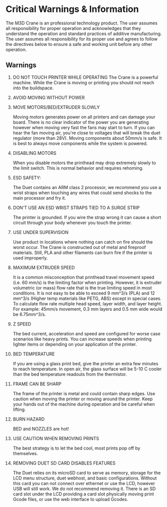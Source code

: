 # Critical Warnings & Information

The M3D Crane is an professional technology product. The user assumes all responsibility for proper operation and acknowledges that they understand the operation and standard practices of additive manufacturing. The user assumes all responsibility for its proper use and agrees to follow the directives below to ensure a safe and working unit before any other operation.

## Warnings

1. DO NOT TOUCH PRINTER WHILE OPERATING The Crane is a powerful machine. While the Crane is moving or printing you should not reach into the buildspace.
2. AVOID MOVING WITHOUT POWER
3. MOVE MOTORS/BED/EXTRUDER SLOWLY

   Moving motors generates power on all printers and can damage your board. There is no clear indicator of the power you are generating however when moving very fast the fans may start to turn. If you can hear the fan moving air, you're close to voltages that will break the duet regulator \(more than 28V\). Moving components about 50mm/s is safe. It is best to always move components while the system is powered.

4. DISABLING MOTORS

   When you disable motors the printhead may drop extremely slowly to the limit switch. This is normal behavior and requires rehoming.

5. ESD SAFETY:

   The Duet contains an ARM class 2 processor, we recommend you use a wrist straps when touching any wires that could send shocks to the main processor and fry it.

6. DON'T USE AN ESD WRIST STRAPS TIED TO A SURGE STRIP

   The printer is grounded. If you wire the strap wrong it can cause a short circuit through your body whenever you touch the printer.

7. USE UNDER SUPERVISION

   Use product in locations where nothing can catch on fire should the worst occur. The Crane is constructed out of metal and fireproof materials. Still, PLA and other filaments can burn fire if the printer is used improperly.

8. MAXIMUM EXTRUDER SPEED

   It is a common misconception that printhead travel movement speed \(i.e. 60 mm/s\) is the limiting factor when printing. However, it is extruder volumetric \(or mass\) flow rate that is the true limiting speed in most conditions. It is not easy to be able to exceed 9 mm^3/s \(PLA\) and 12 mm^3/s \(Higher temp materials like PETG, ABS\) except in special cases. To calculate flow rate multiple head speed, layer width, and layer height. For example: 45mm/s movement, 0.3 mm layers and 0.5 mm wide would be 6.75mm^3/s.

9. Z SPEED

   The bed current, acceleration and speed are configured for worse case scenarios like heavy prints. You can increase speeds when printing lighter items or depending on your application of the printer.

10. BED TEMPERATURE

    If you are using a glass print bed, give the printer an extra few minutes to reach temperature. In open air, the glass surface will be 5-10 C cooler than the bed temperature readouts from the thermistor.

11. FRAME CAN BE SHARP

    The frame of the printer is metal and could contain sharp edges. Use caution when moving the printer or moving around the printer. Keep your hands out of the machine during operation and be careful when lifting.

12. BURN HAZARD

    BED and NOZZLES are hot!

13. USE CAUTION WHEN REMOVING PRINTS

    The best strategy is to let the bed cool, most prints pop off by themselves.

14. REMOVING DUET SD CARD DISABLES FEATURES

    The Duet relies on its microSD card to serve as memory, storage for the LCD menu structure, duet webhost, and basic configurations. Without this card you can not connect over ethernet or use the LCD, however USB will still work. We do not recommend removing it. There is an SD card slot under the LCD providing a card slot physically moving print Gcode files, or use the web interface to upload Gcodes.

